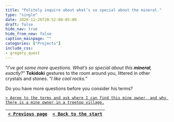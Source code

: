 ```yaml
---
title: "Politely inquire about what’s so special about the mineral."
type: "single"
date: 2020-12-26T20:52:00-05:00
draft: false
hide_nav: true
hide_from_new: false
caption_mainpage: ""
categories: ["Projects"]
include_css:
- gregory_quest
---
```


“*I’ve got some more questions. What’s so special about this **mineral**, exactly?*” **Tokidoki** gestures to the room around you, littered in other crystals and stones. “*I like cool rocks.*”

Do you have more questions before you consider his terms?

[``> Agree to the terms and ask where I can find this mine owner, and why there is a mine owner in a treetop village.``](../74)

|[``< Previous page``](../72)|[``< Back to the start``](../)|
|---|---|
